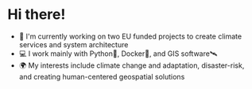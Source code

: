 # Hi there!

- 🌱 I'm currently working on two EU funded projects to create climate services and system architecture
- 💻 I work mainly with Python🐍, Docker🐳, and GIS software🛰️ 
- 🌍 My interests include climate change and adaptation, disaster-risk, and creating human-centered geospatial solutions  





